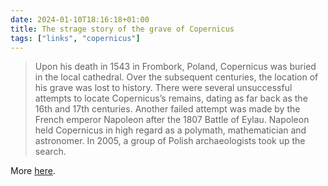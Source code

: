 ```yaml
---
date: 2024-01-10T18:16:18+01:00
title: The strage story of the grave of Copernicus
tags: ["links", "copernicus"]
---
```

> Upon his death in 1543 in Frombork, Poland, Copernicus was buried in the local
cathedral. Over the subsequent centuries, the location of his grave was lost to
history. There were several unsuccessful attempts to locate Copernicus’s
remains, dating as far back as the 16th and 17th centuries. Another failed
attempt was made by the French emperor Napoleon after the 1807 Battle of Eylau.
Napoleon held Copernicus in high regard as a polymath, mathematician and
astronomer. In 2005, a group of Polish archaeologists took up the search.

More [here](https://theconversation.com/the-strange-story-of-the-grave-of-copernicus-213358).